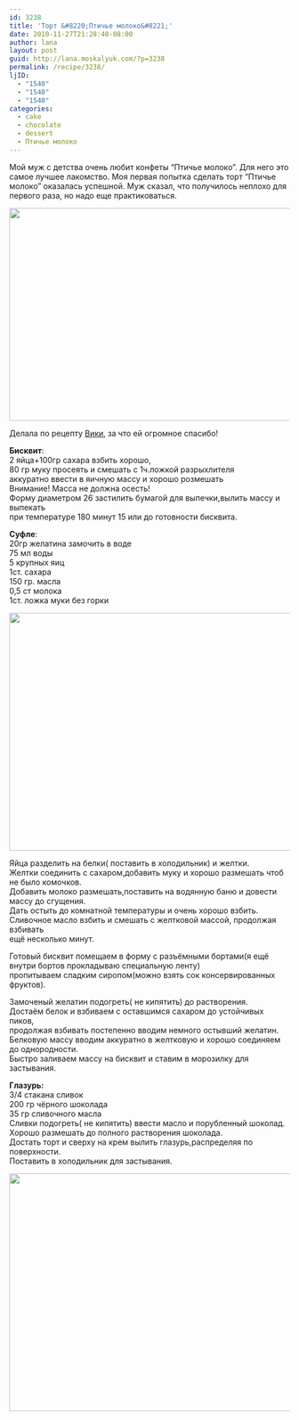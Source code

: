 ```yaml
---
id: 3238
title: 'Торт &#8220;Птичье молоко&#8221;'
date: 2010-11-27T21:28:40-08:00
author: lana
layout: post
guid: http://lana.moskalyuk.com/?p=3238
permalink: /recipe/3238/
ljID:
  - "1540"
  - "1540"
  - "1540"
categories:
  - cake
  - chocolate
  - dessert
  - Птичье молоко
---
```

Мой муж с детства очень любит конфеты &#8220;Птичье молоко&#8221;. Для него это самое лучшее лакомство. Моя первая попытка сделать торт &#8220;Птичье молоко&#8221; оказалась успешной. Муж сказал, что получилось неплохо для первого раза, но надо еще практиковаться.

<img loading="lazy" class="alignnone" title="Bird's milk Cake" src="http://farm6.static.flickr.com/5243/5213603278_0e3dafa521_z.jpg" alt="" width="640" height="382" /> 

Делала по рецепту [Вики](http://vitoria.livejournal.com/49359.html#cutid1), за что ей огромное спасибо!

**Бисквит**:  
2 яйца+100гр сахара взбить хорошо,  
80 гр муку просеять и смешать с 1ч.ложкой разрыхлителя  
аккуратно ввести в яичную массу и хорошо розмешать  
Внимание! Масса не должна осесть!  
Форму диаметром 26 застилить бумагой для выпечки,вылить массу и выпекать  
при температуре 180 минут 15 или до готовности бисквита.

**Суфле**:  
20гр желатина замочить в воде  
75 мл воды  
5 крупных яиц  
1ст. сахара  
150 гр. масла  
0,5 ст молока  
1ст. ложка муки без горки

<img loading="lazy" class="alignnone" title="Cake" src="http://farm5.static.flickr.com/4106/5213609174_543e86f1a8_z.jpg" alt="" width="640" height="427" /> 

Яйца разделить на белки( поставить в холодильник) и желтки.  
Желтки соединить с сахаром,добавить муку и хорошо размешать чтоб не было комочков.  
Добавить молоко размешать,поставить на водянную баню и довести массу до сгущения.  
Дать остыть до комнатной температуры и очень хорошо взбить.  
Сливочное масло взбить и смешать с желтковой массой, продолжая взбивать  
ещё несколько минут.

Готовый бисквит помещаем в форму с разъёмными бортами(я ещё внутри бортов прокладываю специальную ленту)  
пропитываем сладким сиропом(можно взять сок консервированных фруктов).

Замоченый желатин подогреть( не кипятить) до растворения.  
Достаём белок и взбиваем с оставшимся сахаром до устойчивых пиков,  
продолжая взбивать постепенно вводим немного остывший желатин.  
Белковую массу вводим аккуратно в желтковую и хорошо соединяем до однородности.  
Быстро заливаем массу на бисквит и ставим в морозилку для застывания.

**Глазурь:**  
3/4 стакана сливок  
200 гр чёрного шоколада  
35 гр сливочного масла  
Сливки подогреть( не кипятить) ввести масло и порубленный шоколад.  
Хорошо размешать до полного растворения шоколада.  
Достать торт и сверху на крем вылить глазурь,распределяя по поверхности.  
Поставить в холодильник для застывания.

<img loading="lazy" class="alignnone" title="cake" src="http://farm6.static.flickr.com/5042/5213019151_96d9c80b56_z.jpg" alt="" width="640" height="427" />